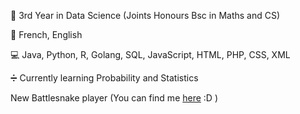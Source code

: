 
📓 3rd Year in Data Science (Joints Honours Bsc in Maths and CS) 

🎤 French, English 

💻 Java, Python, R, Golang, SQL, JavaScript, HTML, PHP, CSS, XML

➗ Currently learning Probability and Statistics

New Battlesnake player (You can find me [here](https://play.battlesnake.com/u/doodoal/) :D )
